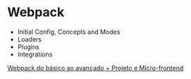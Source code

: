 # Webpack

- Initial Config, Concepts and Modes
- Loaders
- Plugins
- Integrations

[Webpack do básico ao avançado + Projeto e Micro-frontend](https://www.udemy.com/course/webpack-do-basico-ao-avancado-com-projeto)
